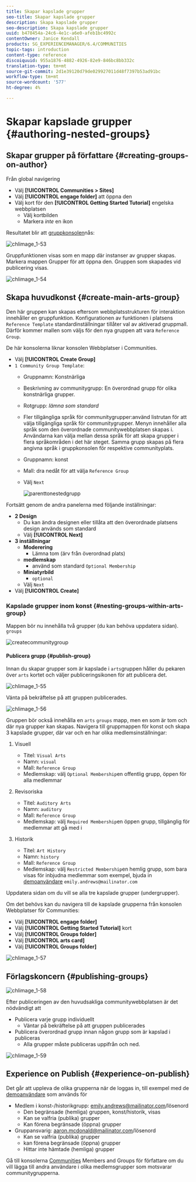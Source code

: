 ```yaml
---
title: Skapar kapslade grupper
seo-title: Skapar kapslade grupper
description: Skapa kapslade grupper
seo-description: Skapa kapslade grupper
uuid: b478454a-24c6-4e1c-a6e0-afeb1bc4992c
contentOwner: Janice Kendall
products: SG_EXPERIENCEMANAGER/6.4/COMMUNITIES
topic-tags: introduction
content-type: reference
discoiquuid: 955a1876-4882-4926-82e9-846bc8bb332c
translation-type: tm+mt
source-git-commit: 2d1e39120d79de029927011d48f7397b53ad91bc
workflow-type: tm+mt
source-wordcount: '577'
ht-degree: 4%

---
```



# Skapar kapslade grupper {#authoring-nested-groups}

## Skapar grupper på författare {#creating-groups-on-author}

Från global navigering

* Välj **[!UICONTROL Communities > Sites]**
* Välj **[!UICONTROL engage folder]** att öppna den
* Välj kort för den **[!UICONTROL Getting Started Tutorial]** engelska webbplatsen
   * Välj kortbilden
   * Markera *inte* en ikon

Resultatet blir att [gruppkonsolen](groups.md)nås:

![chlimage_1-53](assets/chlimage_1-53.png)

Gruppfunktionen visas som en mapp där instanser av grupper skapas. Markera mappen Grupper för att öppna den. Gruppen som skapades vid publicering visas.

![chlimage_1-54](assets/chlimage_1-54.png)

## Skapa huvudkonst {#create-main-arts-group}

Den här gruppen kan skapas eftersom webbplatsstrukturen för interaktion innehåller en gruppfunktion. Konfigurationen av funktionen i platsens `Reference Template` standardinställningar tillåter val av aktiverad gruppmall. Därför kommer mallen som väljs för den nya gruppen att vara `Reference Group`.

De här konsolerna liknar konsolen Webbplatser i Communities.

* Välj **[!UICONTROL Create Group]**
* `1 Community Group Template`:
   * Gruppnamn: Konstnärliga
   * Beskrivning av communitygrupp: En överordnad grupp för olika konstnärliga grupper.
   * Rotgrupp: *lämna som standard*
   * Fler tillgängliga språk för communitygrupper:använd listrutan för att välja tillgängliga språk för communitygrupper. Menyn innehåller alla språk som den överordnade communitywebbplatsen skapas i. Användarna kan välja mellan dessa språk för att skapa grupper i flera språkområden i det här steget. Samma grupp skapas på flera angivna språk i gruppkonsolen för respektive communityplats.
   * Gruppnamn: konst
   * Mall: dra nedåt för att välja `Reference Group`
   * Välj `Next`

      ![parenttonestedgrupp](assets/parenttonestedgroup.png)

Fortsätt genom de andra panelerna med följande inställningar:

* **2 Design**
   * Du kan ändra designen eller tillåta att den överordnade platsens design används som standard
   * Välj **[!UICONTROL Next]**
* **3 inställningar**
   * **Moderering**
      * Lämna tom (ärv från överordnad plats)
   * **medlemskap**
      * använd som standard `Optional Membership`
   * **Miniatyrbild**
      * `optional`
   * Välj `Next`
* Välj **[!UICONTROL Create]**

### Kapslade grupper inom konst {#nesting-groups-within-arts-group}

Mappen bör nu innehålla två grupper (du kan behöva uppdatera sidan). `groups`

![createcommunitygroup](assets/createcommunitygroup.png)

#### Publicera grupp {#publish-group}

Innan du skapar grupper som är kapslade i `arts`gruppen håller du pekaren över `arts` kortet och väljer publiceringsikonen för att publicera det.

![chlimage_1-55](assets/chlimage_1-55.png)

Vänta på bekräftelse på att gruppen publicerades.

![chlimage_1-56](assets/chlimage_1-56.png)

Gruppen bör också innehålla en `arts` `groups` mapp, men en som är tom och där nya grupper kan skapas. Navigera till gruppmappen för konst och skapa 3 kapslade grupper, där var och en har olika medlemsinställningar:

1. Visuell
   * Titel: `Visual Arts`
   * Namn: `visual`
   * Mall: `Reference Group`
   * Medlemskap: välj `Optional Membership`en offentlig grupp, öppen för alla medlemmar
1. Revisoriska
   * Titel: `Auditory Arts`
   * Namn: `auditory`
   * Mall: `Reference Group`
   * Medlemskap: välj `Required Membership`en öppen grupp, tillgänglig för medlemmar att gå med i

1. Historik

   * Titel: `Art History`
   * Namn: `history`
   * Mall: `Reference Group`
   * Medlemskap: välj `Restricted Membership`en hemlig grupp, som bara visas för inbjudna medlemmar som exempel, bjuda in 
[demoanvändare](tutorials.md#demo-users) `emily.andrews@mailinator.com`

Uppdatera sidan om du vill se alla tre kapslade grupper (undergrupper).

Om det behövs kan du navigera till de kapslade grupperna från konsolen Webbplatser för Communities:

* Välj **[!UICONTROL engage folder]**
* Välj **[!UICONTROL Getting Started Tutorial]** kort
* Välj **[!UICONTROL Groups folder]**
* Välj **[!UICONTROL arts card]**
* Välj **[!UICONTROL Groups folder]**

![chlimage_1-57](assets/chlimage_1-57.png)

## Förlagskoncern {#publishing-groups}

![chlimage_1-58](assets/chlimage_1-58.png)

Efter publiceringen av den huvudsakliga communitywebbplatsen är det nödvändigt att

* Publicera varje grupp individuellt
   * Väntar på bekräftelse på att gruppen publicerades
* Publicera överordnad grupp innan någon grupp som är kapslad i publiceras
   * Alla grupper måste publiceras uppifrån och ned.

![chlimage_1-59](assets/chlimage_1-59.png)

## Experience on Publish {#experience-on-publish}

Det går att uppleva de olika grupperna när de loggas in, till exempel med de [demoanvändare](tutorials.md#demo-users) som används för

* Medlem i konst-/historikgrupp: emily.andrews@mailinator.com/lösenord
   * Den begränsade (hemliga) gruppen, konst/historik, visas
   * Kan se valfria (publika) grupper
   * Kan förena begränsade (öppna) grupper
* Gruppansvarig: aaron.mcdonald@mailinator.com/lösenord
   * Kan se valfria (publika) grupper
   * kan förena begränsade (öppna) grupper
   * Hittar inte hämtade (hemliga) grupper

Gå till konsolerna [Communities](members.md) Members and Groups för författare om du vill lägga till andra användare i olika medlemsgrupper som motsvarar communitygrupperna.
